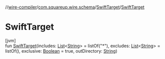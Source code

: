 //[wire-compiler](../../../index.md)/[com.squareup.wire.schema](../index.md)/[SwiftTarget](index.md)/[SwiftTarget](-swift-target.md)

# SwiftTarget

[jvm]\
fun [SwiftTarget](-swift-target.md)(includes: [List](https://kotlinlang.org/api/latest/jvm/stdlib/kotlin.collections/-list/index.html)&lt;[String](https://kotlinlang.org/api/latest/jvm/stdlib/kotlin/-string/index.html)&gt; = listOf("*"), excludes: [List](https://kotlinlang.org/api/latest/jvm/stdlib/kotlin.collections/-list/index.html)&lt;[String](https://kotlinlang.org/api/latest/jvm/stdlib/kotlin/-string/index.html)&gt; = listOf(), exclusive: [Boolean](https://kotlinlang.org/api/latest/jvm/stdlib/kotlin/-boolean/index.html) = true, outDirectory: [String](https://kotlinlang.org/api/latest/jvm/stdlib/kotlin/-string/index.html))

